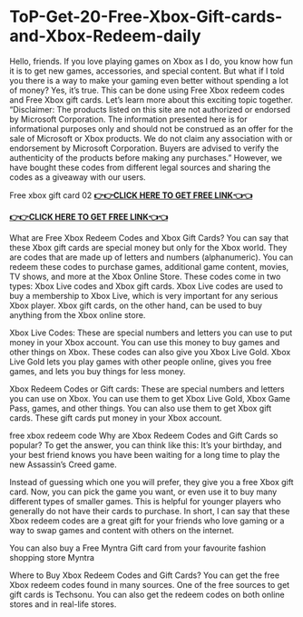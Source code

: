 # ToP-Get-20-Free-Xbox-Gift-cards-and-Xbox-Redeem-daily
Hello, friends. If you love playing games on  Xbox as I do, you know how fun it is to get new games, accessories, and special content. But what if I told you there is a way to make your  gaming even better without spending a lot of money? Yes, it’s true. This can be done using Free Xbox redeem codes and Free Xbox gift cards. Let’s learn more about this exciting topic together. 
“Disclaimer: The products listed on this site are not authorized or endorsed by Microsoft Corporation. The information presented here is for informational purposes only and should not be construed as an offer for the sale of Microsoft or Xbox products. We do not claim any association with or endorsement by Microsoft Corporation. Buyers are advised to verify the authenticity of the products before making any purchases.” However, we have bought these codes from different legal sources and sharing the codes as a giveaway with our users.

Free xbox gift card 02
**[👉👉CLICK HERE TO GET FREE LINK👈👈](https://megacrate.xyz/xbox-new-landing/)**

**[👉👉CLICK HERE TO GET FREE LINK👈👈](https://megacrate.xyz/xbox-new-landing/)**

What are Free Xbox Redeem Codes and Xbox Gift Cards?
You can say that these Xbox gift cards are special money but only for the Xbox world. They are codes that are made up of letters and numbers (alphanumeric). You can redeem these codes to purchase games, additional game content, movies, TV shows, and more at the Xbox Online Store.
These codes come in two types: Xbox Live codes and Xbox gift cards. Xbox Live codes are used to buy a membership to Xbox Live, which is very important for any serious Xbox player. Xbox gift cards, on the other hand, can be used to buy anything from the Xbox online store.

Xbox Live Codes: These are special numbers and letters you can use to put money in your Xbox account. You can use this money to buy games and other things on Xbox. These codes can also give you Xbox Live Gold. Xbox Live Gold lets you play games with other people online, gives you free games, and lets you buy things for less money.

Xbox Redeem Codes or Gift cards: These are special numbers and letters you can use on Xbox. You can use them to get Xbox Live Gold, Xbox Game Pass, games, and other things. You can also use them to get Xbox gift cards. These gift cards put money in your Xbox account.

free xbox redeem code
Why are Xbox Redeem Codes and Gift Cards so popular?
To get the answer, you can think like this: It’s your birthday, and your best friend knows you have been waiting for a long time to play the new Assassin’s Creed game.

Instead of guessing which one you will prefer, they give you a free  Xbox gift card. Now, you can pick the game you want, or even use it to buy many different types of smaller games.
This is helpful for younger players who generally do not have their cards to purchase. In short, I can say that these Xbox redeem codes are a great gift for your friends who love gaming or a way to swap games and content with others on the internet.

You can also buy a Free Myntra Gift card from your favourite fashion shopping store Myntra

Where to Buy Xbox Redeem Codes and Gift Cards?
You can get the free Xbox redeem codes found in many sources. One of the free sources to get gift cards is Techsonu. You can also get the redeem codes on both online stores and in real-life stores.

